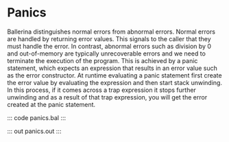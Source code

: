 # Panics

Ballerina distinguishes normal errors from abnormal errors. Normal errors are handled by returning error values. This signals to the caller that they must handle the error. In contrast, abnormal errors such as division by 0 and out-of-memory are typically unrecoverable errors and we need to terminate the execution of the program. This is achieved by a panic statement, which expects an expression that results in an error value such as the error constructor. At runtime evaluating a panic statement first create the error value by evaluating the expression and then start stack unwinding. In this process, if it comes across a trap expression it stops further unwinding and as a result of that trap expression, you will get the error created at the panic statement. 

::: code panics.bal :::

::: out panics.out :::

